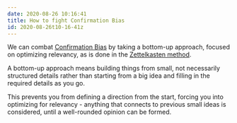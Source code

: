 ```yaml
---
date: 2020-08-26 10:16:41
title: How to fight Confirmation Bias 
id: 2020-08-26t10-16-41z
---
```


We can combat [Confirmation Bias](./2020-08-28t17-21-36z.md) by taking
a bottom-up approach, focused on optimizing relevancy, as is done in the
[Zettelkasten method](./2020-08-24t15-19-14z.md). 

A bottom-up approach means building things from small, not necessarily
structured details rather than starting from a big idea and filling in the
required details as you go. 

This prevents you from defining a direction from the start, forcing you into
optimizing for relevancy - anything that connects to previous small ideas is
considered, until a well-rounded opinion can be formed.
